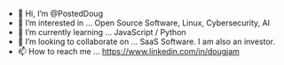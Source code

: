 - 👋 Hi, I’m @PostedDoug
- 👀 I’m interested in ... Open Source Software, Linux, Cybersecurity, AI
- 🌱 I’m currently learning ... JavaScript / Python
- 💞️ I’m looking to collaborate on ... SaaS Software. I am also an investor.
- 📫 How to reach me ... https://www.linkedin.com/in/dougjam

<!---
PostedDoug/PostedDoug is a ✨ special ✨ repository because its `README.md` (this file) appears on your GitHub profile.
You can click the Preview link to take a look at your changes.
--->
